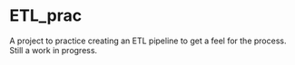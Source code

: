 # ETL_prac

A project to practice creating an ETL pipeline to get a feel for the process.  Still a work in progress. 
